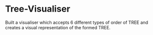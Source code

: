 # Tree-Visualiser
Built a visualiser which accepts 6 different types of order of TREE and creates a visual representation of the formed TREE.
